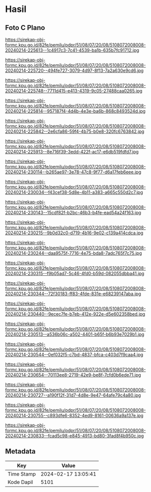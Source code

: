 # Hasil

## Foto C Plano

https://sirekap-obj-formc.kpu.go.id/82fe/pemilu/pdpr/51/08/07/20/08/5108072008008-20240214-225613--1c4917c3-7c41-4539-ba1b-635b7fc91712.jpg

https://sirekap-obj-formc.kpu.go.id/82fe/pemilu/pdpr/51/08/07/20/08/5108072008008-20240214-225720--494fe727-3079-4d97-8f13-7a2a630e9cd6.jpg

https://sirekap-obj-formc.kpu.go.id/82fe/pemilu/pdpr/51/08/07/20/08/5108072008008-20240214-225748--7711d415-e413-4319-9c05-27488caa0265.jpg

https://sirekap-obj-formc.kpu.go.id/82fe/pemilu/pdpr/51/08/07/20/08/5108072008008-20240214-225814--957187f4-4d4b-4e3e-ba6b-868c8493524d.jpg

https://sirekap-obj-formc.kpu.go.id/82fe/pemilu/pdpr/51/08/07/20/08/5108072008008-20240214-225842--2e6cfa86-59f4-4b75-b0e8-320fc6763842.jpg

https://sirekap-obj-formc.kpu.go.id/82fe/pemilu/pdpr/51/08/07/20/08/5108072008008-20240214-225913--8e716f39-3edd-422f-ac17-e6db519fdfd7.jpg

https://sirekap-obj-formc.kpu.go.id/82fe/pemilu/pdpr/51/08/07/20/08/5108072008008-20240214-230114--b265ae97-3e78-47c8-9f77-d6a17feb6eee.jpg

https://sirekap-obj-formc.kpu.go.id/82fe/pemilu/pdpr/51/08/07/20/08/5108072008008-20240214-230034--f43cef38-5d8e-4b11-a383-a665c550d2c7.jpg

https://sirekap-obj-formc.kpu.go.id/82fe/pemilu/pdpr/51/08/07/20/08/5108072008008-20240214-230143--15cdf82f-b2bc-46b3-b4fe-ead54a24f163.jpg

https://sirekap-obj-formc.kpu.go.id/82fe/pemilu/pdpr/51/08/07/20/08/5108072008008-20240214-230215--9b0d32c0-d719-4b16-9e02-c139a414cdca.jpg

https://sirekap-obj-formc.kpu.go.id/82fe/pemilu/pdpr/51/08/07/20/08/5108072008008-20240214-230244--daa9575f-7716-4e75-bda8-7adc765f7c75.jpg

https://sirekap-obj-formc.kpu.go.id/82fe/pemilu/pdpr/51/08/07/20/08/5108072008008-20240214-230315--f9b05ad7-5c46-4fd0-b59d-082055dbba41.jpg

https://sirekap-obj-formc.kpu.go.id/82fe/pemilu/pdpr/51/08/07/20/08/5108072008008-20240214-230344--72f30183-ff83-4fde-831e-e68239147aba.jpg

https://sirekap-obj-formc.kpu.go.id/82fe/pemilu/pdpr/51/08/07/20/08/5108072008008-20240214-230440--9ecec7fe-b7eb-412e-922e-d5e602358bed.jpg

https://sirekap-obj-formc.kpu.go.id/82fe/pemilu/pdpr/51/08/07/20/08/5108072008008-20240214-230513--a536b06c-a502-4401-b65f-b6b93e7029b1.jpg

https://sirekap-obj-formc.kpu.go.id/82fe/pemilu/pdpr/51/08/07/20/08/5108072008008-20240214-230544--0ef032f5-c7bd-4837-bfca-c403d7f9caa4.jpg

https://sirekap-obj-formc.kpu.go.id/82fe/pemilu/pdpr/51/08/07/20/08/5108072008008-20240214-230654--70113ee8-2719-42e9-be8f-7cfd0b6ede71.jpg

https://sirekap-obj-formc.kpu.go.id/82fe/pemilu/pdpr/51/08/07/20/08/5108072008008-20240214-230727--a190f12f-31d7-4d8e-9e47-64afe79c4a80.jpg

https://sirekap-obj-formc.kpu.go.id/82fe/pemilu/pdpr/51/08/07/20/08/5108072008008-20240214-230755--c893dfe6-8352-4ed9-8161-00636a9a137e.jpg

https://sirekap-obj-formc.kpu.go.id/82fe/pemilu/pdpr/51/08/07/20/08/5108072008008-20240214-230833--fcad5c98-e845-4913-bd80-3fad8f4b950c.jpg


## Metadata

| Key        | Value               |
| ---------- | ------------------- |
| Time Stamp | 2024-02-17 13:05:41 |
| Kode Dapil | 5101                |



